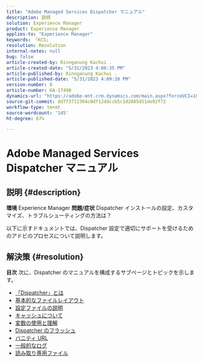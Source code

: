 ```yaml
---
title: "Adobe Managed Services Dispatcher マニュアル"
description: 説明
solution: Experience Manager
product: Experience Manager
applies-to: "Experience Manager"
keywords: 「KCS」
resolution: Resolution
internal-notes: null
bug: false
article-created-by: Rinnganung Kachui .
article-created-date: "5/31/2023 4:08:35 PM"
article-published-by: Rinnganung Kachui .
article-published-date: "5/31/2023 4:09:10 PM"
version-number: 8
article-number: KA-17490
dynamics-url: "https://adobe-ent.crm.dynamics.com/main.aspx?forceUCI=1&pagetype=entityrecord&etn=knowledgearticle&id=90941e64-cdff-ed11-8f6e-6045bd006d92"
source-git-commit: dd7f3712364c0df12ddccb5c1d2085451de92f72
workflow-type: tm+mt
source-wordcount: '145'
ht-degree: 67%

---
```


# Adobe Managed Services Dispatcher マニュアル

## 説明 {#description}

<b>環境</b>
Experience Manager
<b>問題/症状</b>
Dispatcher インストールの設定、カスタマイズ、トラブルシューティングの方法は？

以下に示すドキュメントでは、Dispatcher 設定で適切にサポートを受けるためのアドビのプロセスについて説明します。


## 解決策 {#resolution}

<b>目次</b>
次に、Dispatcher のマニュアルを構成するサブページとトピックを示します。

- [「Dispatcher」とは](https://experienceleague.adobe.com/docs/experience-cloud-kcs/kbarticles/KA-17911.html?lang=ja)
- [基本的なファイルレイアウト](https://experienceleague.adobe.com/docs/experience-cloud-kcs/kbarticles/KA-17502.html?lang=ja)
- [設定ファイルの説明](https://experienceleague.adobe.com/docs/experience-cloud-kcs/kbarticles/KA-17477.html?lang=ja)
- [キャッシュについて](https://experienceleague.adobe.com/docs/experience-cloud-kcs/kbarticles/KA-17912.html?lang=ja)
- [変数の使用と理解](https://experienceleague.adobe.com/docs/experience-cloud-kcs/kbarticles/KA-17487.html?lang=ja)
- [Dispatcher のフラッシュ](https://experienceleague.adobe.com/docs/experience-cloud-kcs/kbarticles/KA-17493.html?lang=ja)
- [バニティ URL](https://experienceleague.adobe.com/docs/experience-cloud-kcs/kbarticles/KA-17463.html?lang=ja)
- [一般的なログ](https://experienceleague.adobe.com/docs/experience-cloud-kcs/kbarticles/KA-17914.html?lang=ja)
- [読み取り専用ファイル](https://experienceleague.adobe.com/docs/experience-cloud-kcs/kbarticles/KA-17483.html?lang=ja)

